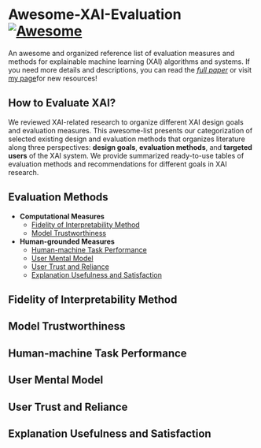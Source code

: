 # Awesome-XAI-Evaluation [![Awesome](https://cdn.rawgit.com/sindresorhus/awesome/d7305f38d29fed78fa85652e3a63e154dd8e8829/media/badge.svg)](https://github.com/sindresorhus/awesome)

An awesome and organized reference list of evaluation measures and methods for explainable machine learning (XAI) algorithms and systems. If you need more details and descriptions, you can read the [*full paper*](https://arxiv.org/pdf/1811.11839.pdf) or visit [my page](http://people.tamu.edu/~sina.mohseni/webpage/research.html)for new resources!


## How to Evaluate XAI?

We reviewed XAI-related research to organize different XAI design goals and evaluation measures. This awesome-list presents our categorization of selected existing design and evaluation methods that organizes literature along three perspectives: **design goals**, **evaluation methods**, and **targeted users** of the XAI system. We provide summarized ready-to-use tables of evaluation methods and recommendations for different goals in XAI research. 
<!-- ## What is this awesome list about? -->


## Evaluation Methods

* **Computational Measures**
   * [Fidelity of Interpretability Method](#fidelity-of-interpretability-method)
   * [Model Trustworthiness](#model-trustworthiness)
* **Human-grounded Measures**
   * [Human-machine Task Performance](#human-machine-task-performance)
   * [User Mental Model](#user-mental-model)
   * [User Trust and Reliance](#conferences)
   * [Explanation Usefulness and Satisfaction](#explanation-usefulness-and-satisfaction)
  

## Fidelity of Interpretability Method


## Model Trustworthiness


## Human-machine Task Performance


## User Mental Model


## User Trust and Reliance


## Explanation Usefulness and Satisfaction
  
